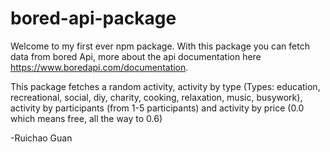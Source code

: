 ﻿# bored-api-package

Welcome to my first ever npm package. With this package you can fetch data from bored Api, more about the api documentation here 
https://www.boredapi.com/documentation. 

This package fetches a random activity, activity by type (Types: education, recreational, social, diy, charity, cooking, relaxation, music, busywork), activity by participants (from 1-5 participants) and activity by price (0.0 which means free, all the way to 0.6)

-Ruichao Guan
